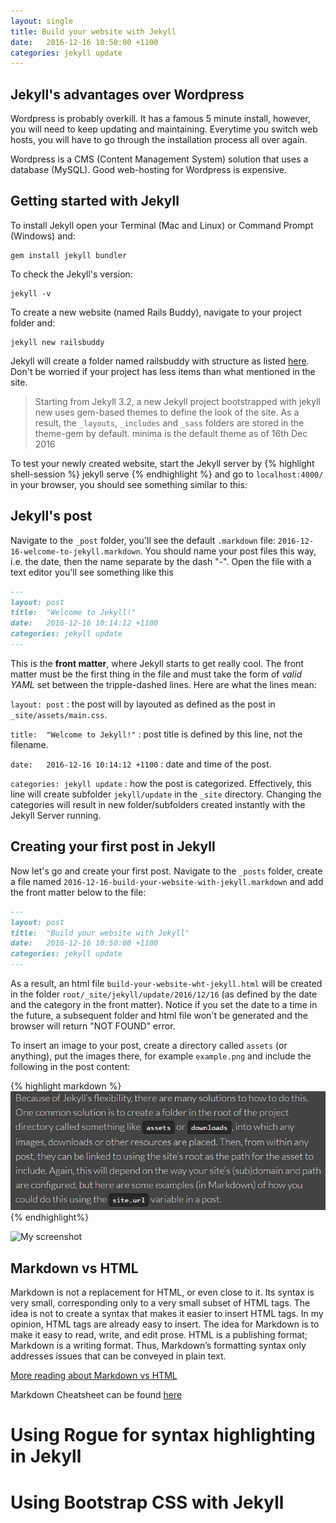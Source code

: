 ```yaml
---
layout: single
title: Build your website with Jekyll
date:   2016-12-16 10:50:00 +1100
categories: jekyll update
---
```


## Jekyll's advantages over Wordpress
Wordpress is probably overkill. It has a famous 5 minute install, however, you will need to keep updating and maintaining. Everytime you switch web hosts, you will have to go through the installation process all over again. 

Wordpress is a CMS (Content Management System) solution that uses a database (MySQL). Good web-hosting for Wordpress is expensive.

## Getting started with Jekyll

To install Jekyll open your Terminal (Mac and Linux) or Command Prompt (Windows) and:
```shell
gem install jekyll bundler
```

To check the Jekyll's version:
```
jekyll -v
```

To create a new website (named Rails Buddy), navigate to your project folder and:
```shell
jekyll new railsbuddy
```

Jekyll will create a folder named railsbuddy with structure as listed [here](https://jekyllrb.com/docs/structure/). Don't be worried if your project has less items than what mentioned in the site.

> Starting from Jekyll 3.2, a new Jekyll project bootstrapped with jekyll new uses gem-based themes to define the look of the site. As a result, the `_layouts`, `_includes` and `_sass` folders are stored in the theme-gem by default. minima is the default theme as of 16th Dec 2016

To test your newly created website, start the Jekyll server by
{% highlight shell-session %}
jekyll serve
{% endhighlight %}
and go to `localhost:4000/` in your browser, you should see something similar to this:


## Jekyll's post
Navigate to the `_post` folder, you'll see the default `.markdown` file: `2016-12-16-welcome-to-jekyll.markdown`. You should name your post files this way, i.e. the date, then the name separate by the dash "-". Open the file with a text editor you'll see something like this
```markdown
---
layout: post
title:  "Welcome to Jekyll!"
date:   2016-12-16 10:14:12 +1100
categories: jekyll update
---
```

This is the **front matter**, where Jekyll starts to get really cool. The front matter must be the first thing in the file and must take the form of *valid YAML* set between the tripple-dashed lines. Here are what the lines mean:

`layout: post` : the post will by layouted as defined as the post in `_site/assets/main.css`.

`title:  "Welcome to Jekyll!"` : post title is defined by this line, not the filename.

`date:   2016-12-16 10:14:12 +1100` : date and time of the post. 

`categories: jekyll update` : how the post is categorized. Effectively, this line will create subfolder `jekyll/update` in the `_site` directory. Changing the categories will result in new folder/subfolders created instantly with the Jekyll Server running. 

## Creating your first post in Jekyll
Now let's go and create your first post. Navigate to the `_posts` folder, create a file named `2016-12-16-build-your-website-with-jekyll.markdown` and add the front matter below to the file:

```markdown
---
layout: post
title:  "Build your website with Jekyll"
date:   2016-12-16 10:50:00 +1100
categories: jekyll update
---
```

As a result, an html file `build-your-website-wht-jekyll.html` will be created in the folder `root/_site/jekyll/update/2016/12/16` (as defined by the date and the category in the front matter). Notice if you set the date to a time in the future, a subsequent folder and html file won't be generated and the browser will return "NOT FOUND" error. 

To insert an image to your post, create a directory called `assets` (or anything), put the images there, for example `example.png` and include the following in the post content:

{% highlight markdown %}
![My screenshot](/assets/images/example.png)
{% endhighlight%}

![My screenshot]({{site.url}}/assets/images/example.png)

## Markdown vs HTML

Markdown is not a replacement for HTML, or even close to it. Its syntax is very small, corresponding only to a very small subset of HTML tags. The idea is not to create a syntax that makes it easier to insert HTML tags. In my opinion, HTML tags are already easy to insert. The idea for Markdown is to make it easy to read, write, and edit prose. HTML is a publishing format; Markdown is a writing format. Thus, Markdown’s formatting syntax only addresses issues that can be conveyed in plain text.

[More reading about Markdown vs HTML](https://daringfireball.net/projects/markdown/syntax#html)

Markdown Cheatsheet can be found [here](https://github.com/adam-p/markdown-here/wiki/Markdown-Cheatsheet)


<h1 class="">Using Rogue for syntax highlighting in Jekyll</h1>
<h1 class="">Using Bootstrap CSS with Jekyll </h1>
